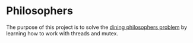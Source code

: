 # Philosophers

The purpose of this project is to solve the <a href='https://en.wikipedia.org/wiki/Dining_philosophers_problem'>dining philosophers problem</a> 
by learning how to work with threads and mutex.
